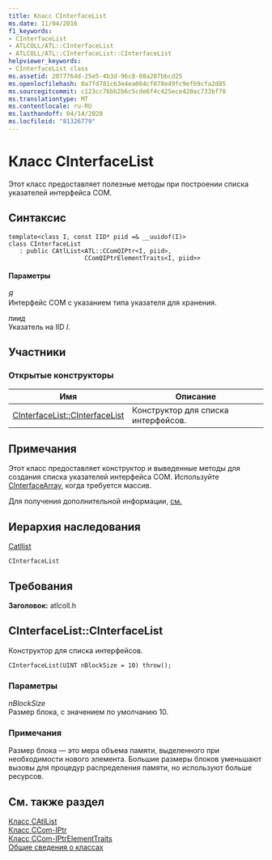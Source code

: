 ```yaml
---
title: Класс CInterfaceList
ms.date: 11/04/2016
f1_keywords:
- CInterfaceList
- ATLCOLL/ATL::CInterfaceList
- ATLCOLL/ATL::CInterfaceList::CInterfaceList
helpviewer_keywords:
- CInterfaceList class
ms.assetid: 2077764d-25e5-4b3d-96c8-08a287bbcd25
ms.openlocfilehash: 0a7fd781c63e4ea084cf078e49fc9efb9cfa2d85
ms.sourcegitcommit: c123cc76bb2b6c5cde6f4c425ece420ac733bf70
ms.translationtype: MT
ms.contentlocale: ru-RU
ms.lasthandoff: 04/14/2020
ms.locfileid: "81326779"
---
```

# <a name="cinterfacelist-class"></a>Класс CInterfaceList

Этот класс предоставляет полезные методы при построении списка указателей интерфейса COM.

## <a name="syntax"></a>Синтаксис

```
template<class I, const IID* piid =& __uuidof(I)>
class CInterfaceList
   : public CAtlList<ATL::CComQIPtr<I, piid>,
                     CComQIPtrElementTraits<I, piid>>
```

#### <a name="parameters"></a>Параметры

*Я*<br/>
Интерфейс COM с указанием типа указателя для хранения.

*пиид*<br/>
Указатель на IID *I*.

## <a name="members"></a>Участники

### <a name="public-constructors"></a>Открытые конструкторы

|Имя|Описание|
|----------|-----------------|
|[CInterfaceList::CInterfaceList](#cinterfacelist)|Конструктор для списка интерфейсов.|

## <a name="remarks"></a>Примечания

Этот класс предоставляет конструктор и выведенные методы для создания списка указателей интерфейса COM. Используйте [CInterfaceArray,](../../atl/reference/cinterfacearray-class.md) когда требуется массив.

Для получения дополнительной информации, [см.](../../atl/atl-collection-classes.md)

## <a name="inheritance-hierarchy"></a>Иерархия наследования

[Catllist](../../atl/reference/catllist-class.md)

`CInterfaceList`

## <a name="requirements"></a>Требования

**Заголовок:** atlcoll.h

## <a name="cinterfacelistcinterfacelist"></a><a name="cinterfacelist"></a>CInterfaceList::CInterfaceList

Конструктор для списка интерфейсов.

```
CInterfaceList(UINT nBlockSize = 10) throw();
```

### <a name="parameters"></a>Параметры

*nBlockSize*<br/>
Размер блока, с значением по умолчанию 10.

### <a name="remarks"></a>Примечания

Размер блока — это мера объема памяти, выделенного при необходимости нового элемента. Большие размеры блоков уменьшают вызовы для процедур распределения памяти, но используют больше ресурсов.

## <a name="see-also"></a>См. также раздел

[Класс CAtlList](../../atl/reference/catllist-class.md)<br/>
[Класс CCom-IPtr](../../atl/reference/ccomqiptr-class.md)<br/>
[Класс CCom-IPtrElementTraits](../../atl/reference/ccomqiptrelementtraits-class.md)<br/>
[Общие сведения о классах](../../atl/atl-class-overview.md)
